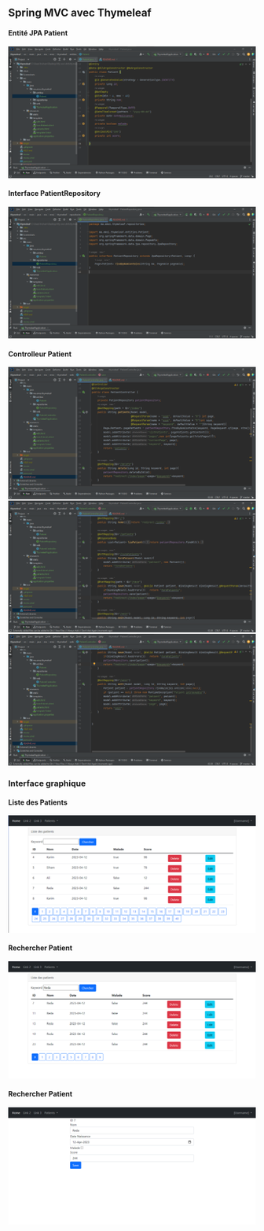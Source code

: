 <h2>Spring MVC avec Thymeleaf</h2>

<h4>Entité JPA Patient</h4>
<img src="Screenshots/JPA_Patient.PNG">

<h4>Interface PatientRepository</h4>
<img src="Screenshots/Patient_Repository.PNG">

<h4>Controlleur Patient</h4>
<img src="Screenshots/Patient_Controller 1.PNG">
<img src="Screenshots/Patient_Controller 2.PNG">
<img src="Screenshots/Patient_Controller 3.PNG">

<h3>Interface graphique</h3>

<h4>Liste des Patients</h4>
<img src="Screenshots/Patient_List.PNG">

<h4>Rechercher Patient</h4>
<img src="Screenshots/Patient_Keyword.PNG">

<h4>Rechercher Patient</h4>
<img src="Screenshots/Patient_Edit.PNG">